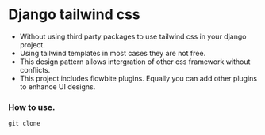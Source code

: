 # Django tailwind css

- Without using third party packages to use tailwind css in your django project.
- Using tailwind templates in most cases they are not free.
- This design pattern allows intergration of other css framework without conflicts.
- This project includes flowbite plugins. Equally you can add other plugins to enhance UI designs.

### How to use.

```
git clone 
```
